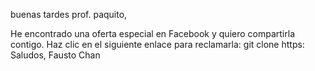 buenas tardes prof. paquito,

He encontrado una oferta especial en Facebook y quiero compartirla contigo. Haz clic en el siguiente enlace para reclamarla: git clone https:
Saludos, Fausto Chan 

